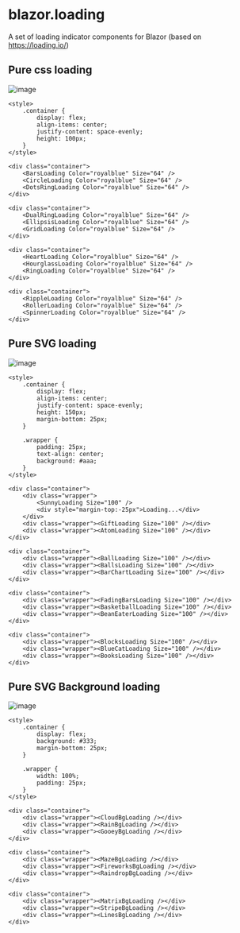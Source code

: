 # blazor.loading
A set of loading indicator components for Blazor (based on https://loading.io/)

## Pure css loading

![image](https://user-images.githubusercontent.com/6169846/180429761-04397ed5-fb5d-4319-9001-10d6eb025744.png)

```razor
<style>
    .container {
        display: flex;
        align-items: center;
        justify-content: space-evenly;
        height: 100px;
    }
</style>

<div class="container">
    <BarsLoading Color="royalblue" Size="64" />
    <CircleLoading Color="royalblue" Size="64" />
    <DotsRingLoading Color="royalblue" Size="64" />
</div>

<div class="container">
    <DualRingLoading Color="royalblue" Size="64" />
    <EllipsisLoading Color="royalblue" Size="64" />
    <GridLoading Color="royalblue" Size="64" />
</div>

<div class="container">
    <HeartLoading Color="royalblue" Size="64" />
    <HourglassLoading Color="royalblue" Size="64" />
    <RingLoading Color="royalblue" Size="64" />
</div>

<div class="container">
    <RippleLoading Color="royalblue" Size="64" />
    <RollerLoading Color="royalblue" Size="64" />
    <SpinnerLoading Color="royalblue" Size="64" />
</div>
```

## Pure SVG loading

![image](https://user-images.githubusercontent.com/6169846/180429866-1342c014-556d-449a-a93a-ba13963c5b68.png)

```razor
<style>
    .container {
        display: flex;
        align-items: center;
        justify-content: space-evenly;
        height: 150px;
        margin-bottom: 25px;
    }

    .wrapper {
        padding: 25px;
        text-align: center;
        background: #aaa;
    }
</style>

<div class="container">
    <div class="wrapper">
        <SunnyLoading Size="100" />
        <div style="margin-top:-25px">Loading...</div>
    </div>
    <div class="wrapper"><GiftLoading Size="100" /></div>
    <div class="wrapper"><AtomLoading Size="100" /></div>
</div>

<div class="container">
    <div class="wrapper"><BallLoading Size="100" /></div>
    <div class="wrapper"><BallsLoading Size="100" /></div>
    <div class="wrapper"><BarChartLoading Size="100" /></div>
</div>

<div class="container">
    <div class="wrapper"><FadingBarsLoading Size="100" /></div>
    <div class="wrapper"><BasketballLoading Size="100" /></div>
    <div class="wrapper"><BeanEaterLoading Size="100" /></div>
</div>

<div class="container">
    <div class="wrapper"><BlocksLoading Size="100" /></div>
    <div class="wrapper"><BlueCatLoading Size="100" /></div>
    <div class="wrapper"><BooksLoading Size="100" /></div>
</div>
```

## Pure SVG Background loading

![image](https://user-images.githubusercontent.com/6169846/184405072-15cbb4db-c778-48bb-a2a0-2e5c5b7eae2f.png)

```razor
<style>
    .container {
        display: flex;
        background: #333;
        margin-bottom: 25px;
    }

    .wrapper {
        width: 100%;
        padding: 25px;
    }
</style>

<div class="container">
    <div class="wrapper"><CloudBgLoading /></div>
    <div class="wrapper"><RainBgLoading /></div>
    <div class="wrapper"><GooeyBgLoading /></div>
</div>

<div class="container">
    <div class="wrapper"><MazeBgLoading /></div>
    <div class="wrapper"><FireworksBgLoading /></div>
    <div class="wrapper"><RaindropBgLoading /></div>
</div>

<div class="container">
    <div class="wrapper"><MatrixBgLoading /></div>
    <div class="wrapper"><StripeBgLoading /></div>
    <div class="wrapper"><LinesBgLoading /></div>
</div>
```
